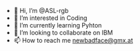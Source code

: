 - 👋 Hi, I’m @ASL-rgb
- 👀 I’m interested in Coding
- 🌱 I’m currently learning Pyhton
- 💞️ I’m looking to collaborate on IBM
- 📫 How to reach me newbadface@gmx.at

<!---
ASL-rgb/ASL-rgb is a ✨ special ✨ repository because its `README.md` (this file) appears on your GitHub profile.
You can click the Preview link to take a look at your changes.
--->
